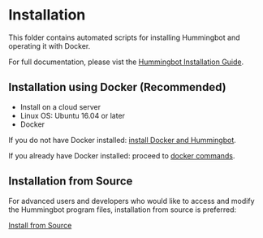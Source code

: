 # Installation

This folder contains automated scripts for installing Hummingbot and operating it with Docker.

For full documentation, please vist the [Hummingbot Installation Guide](https://docs.hummingbot.io/installation/).

## Installation using Docker (Recommended)

- Install on a cloud server
- Linux OS: Ubuntu 16.04 or later
- Docker

If you do not have Docker installed: [install Docker and Hummingbot](./install-docker/).

If you already have Docker installed: proceed to [docker commands](./docker-commands/).

## Installation from Source

For advanced users and developers who would like to access and modify the Hummingbot program files, installation from source is preferred:

[Install from Source](./install-from-source/)